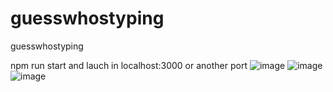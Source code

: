 # guesswhostyping
guesswhostyping 

npm run start and lauch in localhost:3000 or another port
![image](https://github.com/user-attachments/assets/24eb9b46-5aa6-48fd-b32f-8b5ac1559565)
![image](https://github.com/user-attachments/assets/d2e79a52-3837-4fe8-b32a-992cb9da7f2b)
![image](https://github.com/user-attachments/assets/dbaf9e61-5dbc-495f-838f-3102d7c3f367)
